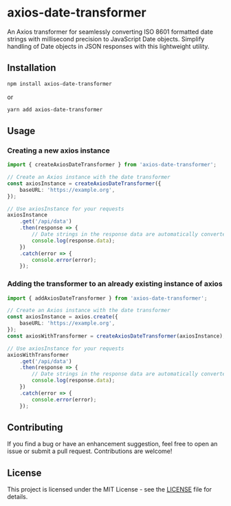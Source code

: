 # axios-date-transformer

An Axios transformer for seamlessly converting ISO 8601 formatted date strings with millisecond precision to JavaScript Date objects. Simplify handling of Date objects in JSON responses with this lightweight utility.

## Installation

```sh
npm install axios-date-transformer
```

or

```sh
yarn add axios-date-transformer
```

## Usage

### Creating a new axios instance

```ts
import { createAxiosDateTransformer } from 'axios-date-transformer';

// Create an Axios instance with the date transformer
const axiosInstance = createAxiosDateTransformer({
    baseURL: 'https://example.org',
});

// Use axiosInstance for your requests
axiosInstance
    .get('/api/data')
    .then(response => {
        // Date strings in the response data are automatically converted to Date objects
        console.log(response.data);
    })
    .catch(error => {
        console.error(error);
    });
```

### Adding the transformer to an already existing instance of axios

```ts
import { addAxiosDateTransformer } from 'axios-date-transformer';

// Create an Axios instance with the date transformer
const axiosInstance = axios.create({
    baseURL: 'https://example.org',
});
const axiosWithTransformer = createAxiosDateTransformer(axiosInstance);

// Use axiosInstance for your requests
axiosWithTransformer
    .get('/api/data')
    .then(response => {
        // Date strings in the response data are automatically converted to Date objects
        console.log(response.data);
    })
    .catch(error => {
        console.error(error);
    });
```

## Contributing

If you find a bug or have an enhancement suggestion, feel free to open an issue or submit a pull request. Contributions are welcome!

## License

This project is licensed under the MIT License - see the [LICENSE](LICENSE) file for details.
